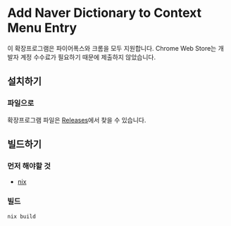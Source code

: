 # Add Naver Dictionary to Context Menu Entry

이 확장프로그램은 파이어폭스와 크롬을 모두 지원합니다.
Chrome Web Store는 개발자 계정 수수료가 필요하기 때문에 제출하지 않았습니다.

## 설치하기

### 파일으로

확장프로그램 파일은 [Releases](https://github.com/BeLeap/context-menu-naver-dict/releases)에서 찾을 수 있습니다.

## 빌드하기

### 먼저 해야할 것

- [nix](https://nix.dev/)

### 빌드

```
nix build
```
